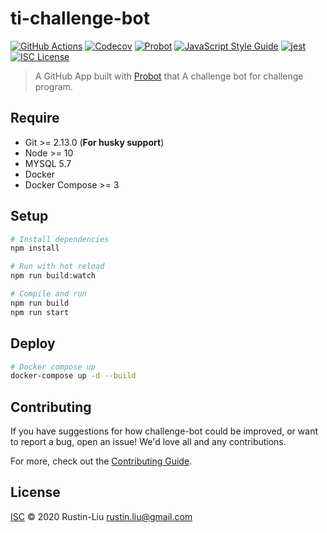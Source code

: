 # ti-challenge-bot


[![GitHub Actions](https://github.com/tidb-community-bots/ti-challenge-bot/workflows/Test/badge.svg?branch=master)](https://github.com/features/actions)
[![Codecov](https://badgen.net/codecov/c/github/tidb-community-bots/ti-challenge-bot?icon=codecov)](https://codecov.io/gh/tidb-community-bots/ti-challenge-bot)
[![Probot](https://badgen.net/badge/built%20with/probot/orange?icon=dependabot&cache=86400)](https://probot.github.io/)
[![JavaScript Style Guide](https://badgen.net/badge/code%20style/standard/f2a?cache=86400)](https://standardjs.com)
[![jest](https://facebook.github.io/jest/img/jest-badge.svg)](https://github.com/facebook/jest)
[![ISC License](https://badgen.net/badge/license/ISC/blue?cache=86400)](https://tidb-community-bots.isc-license.org)

> A GitHub App built with [Probot](https://github.com/probot/probot) that A challenge bot for challenge program.

## Require

- Git >= 2.13.0 (**For husky support**)
- Node >= 10
- MYSQL 5.7
- Docker
- Docker Compose >= 3 

## Setup

```sh
# Install dependencies
npm install

# Run with hot reload
npm run build:watch

# Compile and run
npm run build
npm run start
```

## Deploy
```sh
# Docker compose up
docker-compose up -d --build

```


## Contributing

If you have suggestions for how challenge-bot could be improved, or want to report a bug, open an issue! We'd love all and any contributions.

For more, check out the [Contributing Guide](CONTRIBUTING.md).

## License

[ISC](LICENSE) © 2020 Rustin-Liu <rustin.liu@gmail.com>
